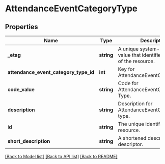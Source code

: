 # AttendanceEventCategoryType

## Properties
Name | Type | Description | Notes
------------ | ------------- | ------------- | -------------
**_etag** | **string** | A unique system-generated value that identifies the version of the resource. | [optional] 
**attendance_event_category_type_id** | **int** | Key for AttendanceEventCategoryType | [optional] 
**code_value** | **string** | Code for AttendanceEventCategory Type. | 
**description** | **string** | Description for AttendanceEventCategory type. | 
**id** | **string** | The unique identifier of the resource. | 
**short_description** | **string** | A shortened description for the descriptor. | 

[[Back to Model list]](../README.md#documentation-for-models) [[Back to API list]](../README.md#documentation-for-api-endpoints) [[Back to README]](../README.md)


